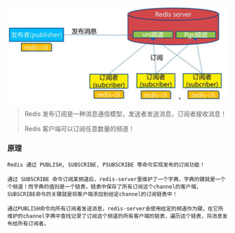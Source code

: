 <img src="assets/发布订阅.assets/image-20201015212425807.png" alt="image-20201015212425807" style="zoom:67%;" />

> Redis 发布订阅是一种消息通信模型，发送者发送消息，订阅者接收消息！
>
> Redis 客户端可以订阅任意数量的频道！

### 原理

```shell
Redis 通过 PUBLISH, SUBSCRIBE, PSUBSCRIBE 等命令实现发布的订阅功能！

通过 SUBSCRIBE 命令订阅某频道后，redis-server里维护了一个字典，字典的键就是一个个频道！而字典的值则是一个链表，链表中保存了所有订阅这个channel的客户端，SUBSCRIBE命令的关键就是将客户端添加到给定channel的订阅链表中！

通过PUBLISH命令向所有订阅者发送消息，redis-server会使用给定的频道作为键，在它所维护的channel字典中查找记录了订阅这个频道的所有客户端的链表，遍历这个链表，将消息发布给所有订阅者。
```

